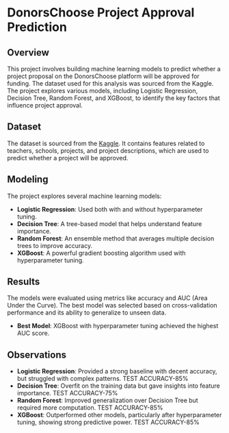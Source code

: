 # DonorsChoose Project Approval Prediction

## Overview

This project involves building machine learning models to predict whether a project proposal on the DonorsChoose platform will be approved for funding. The dataset used for this analysis was sourced from the Kaggle. The project explores various models, including Logistic Regression, Decision Tree, Random Forest, and XGBoost, to identify the key factors that influence project approval.

## Dataset

The dataset is sourced from the [Kaggle](https://www.kaggle.com/code/saketranjan/group142-donorschoosedataset/notebook). It contains features related to teachers, schools, projects, and project descriptions, which are used to predict whether a project will be approved.

## Modeling

The project explores several machine learning models:

- **Logistic Regression**: Used both with and without hyperparameter tuning.
- **Decision Tree**: A tree-based model that helps understand feature importance.
- **Random Forest**: An ensemble method that averages multiple decision trees to improve accuracy.
- **XGBoost**: A powerful gradient boosting algorithm used with hyperparameter tuning.

## Results

The models were evaluated using metrics like accuracy and AUC (Area Under the Curve). The best model was selected based on cross-validation performance and its ability to generalize to unseen data.

- **Best Model**: XGBoost with hyperparameter tuning achieved the highest AUC score.

## Observations

- **Logistic Regression**: Provided a strong baseline with decent accuracy, but struggled with complex patterns. TEST ACCURACY-85% 
- **Decision Tree**: Overfit on the training data but gave insights into feature importance. TEST ACCURACY-75% 
- **Random Forest**: Improved generalization over Decision Tree but required more computation. TEST ACCURACY-85% 
- **XGBoost**: Outperformed other models, particularly after hyperparameter tuning, showing strong predictive power. TEST ACCURACY-85% 

